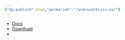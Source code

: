 ```yaml
---
{"dg-publish":true,"permalink":"/android/bliss-os/"}
---
```


- [Docs](https://docs.blissos.org)
- [Download](https://sourceforge.net/projects/blissos-x86/)
- 